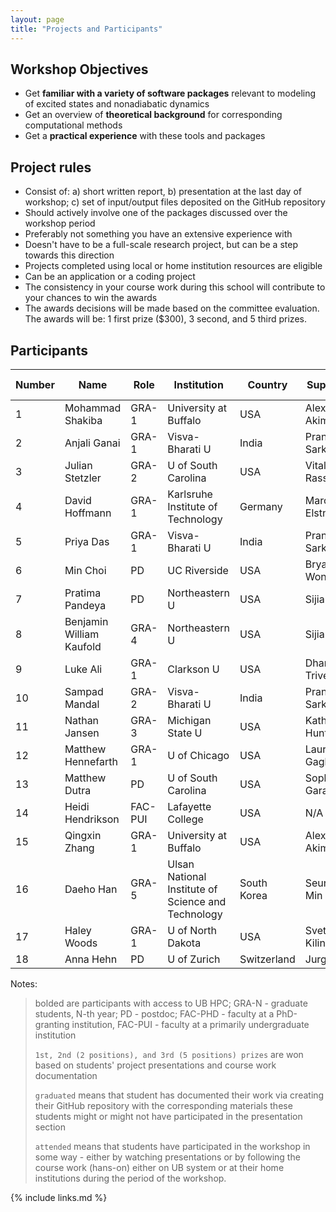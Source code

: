 ```yaml
---
layout: page
title: "Projects and Participants"
---
```


## Workshop Objectives

* Get **familiar with a variety of software packages** relevant to modeling of excited states and nonadiabatic dynamics
* Get an overview of **theoretical background** for corresponding computational methods
* Get a **practical experience** with these tools and packages


## Project rules

* Consist of: a) short written report, b) presentation at the last day of workshop; c) set of input/output files deposited on the GitHub repository
* Should actively involve one of the packages discussed over the workshop period 
* Preferably not something you have an extensive experience with 
* Doesn't have to be a full-scale research project, but can be a step towards this direction
* Projects completed using local or home institution resources are eligible
* Can be an application or a coding project
* The consistency in your course work during this school will contribute to your chances to win the awards
* The awards decisions will be made based on the committee evaluation. The awards will be: 1 first prize ($300), 3 second, and 5 third prizes. 



## Participants 

| Number | Name | Role | Institution | Country | Supervisor | Participation Mode | Outcome |
|-----|------|------|-------------|---------|------------|--------|--------|
| 1 | Mohammad Shakiba | GRA-1 | University at Buffalo | USA | Alexey Akimov | Online | TBD |
| 2 | Anjali Ganai | GRA-1 | Visva-Bharati U | India | Pranab Sarkar | Online | TBD |
| 3 | Julian Stetzler | GRA-2 | U of South Carolina | USA | Vitaly Rassolov | In-person | TBD |
| 4 | David Hoffmann | GRA-1 | Karlsruhe Institute of Technology | Germany | Marcus Elstner | Online | TBD |
| 5 | Priya Das | GRA-1 | Visva-Bharati U | India | Pranab Sarkar | Online | TBD |
| 6 | Min Choi | PD | UC Riverside | USA | Bryan Wong | In-person | TBD |
| 7 | Pratima Pandeya | PD | Northeastern U | USA | Sijia Dong | Online | TBD |
| 8 | Benjamin William Kaufold | GRA-4 | Northeastern U | USA | Sijia Dong | Online | TBD |
| 9 | Luke Ali | GRA-1 | Clarkson U | USA | Dhara Trivedi | In-person | TBD |
| 10 | Sampad Mandal | GRA-2 | Visva-Bharati U | India | Pranab Sarkar | Online | TBD |
| 11 | Nathan Jansen | GRA-3 | Michigan State U | USA | Katharine Hunt | In-person | TBD |
| 12 | Matthew Hennefarth | GRA-1 | U of Chicago | USA | Laura Gagliardi | Online | TBD |
| 13 | Matthew Dutra | PD | U of South Carolina | USA | Sophya Garashchuk | In-person | TBD |
| 14 | Heidi Hendrikson | FAC-PUI | Lafayette College | USA | N/A | Online | TBD |
| 15 | Qingxin Zhang | GRA-1 | University at Buffalo | USA | Alexey Akimov | In-person | TBD |
| 16 | Daeho Han | GRA-5 | Ulsan National Institute of Science and Technology | South Korea | Seung Kyu Min | In-person | TBD |
| 17 | Haley Woods | GRA-1 | U of North Dakota | USA | Svetlana Kilina | Online | TBD |
| 18 | Anna Hehn | PD | U of Zurich | Switzerland | Jurg Hutter | Online | TBD |



Notes:
>
> bolded are participants with access to UB HPC; GRA-N - graduate students, N-th year; PD - postdoc; FAC-PHD - faculty at a PhD-granting institution, 
> FAC-PUI - faculty at a primarily undergraduate institution
>
> `1st, 2nd (2 positions), and 3rd (5 positions) prizes` are won based on students' project presentations and course work documentation
>
> `graduated` means that student has documented their work via creating their GitHub repository with the corresponding materials
> these students might or might not have participated in the presentation section
> 
> `attended` means that students have participated in the workshop in some way - either by watching presentations or by following 
> the course work (hans-on) either on UB system or at their home institutions during the period of the workshop.
>



{% include links.md %}
